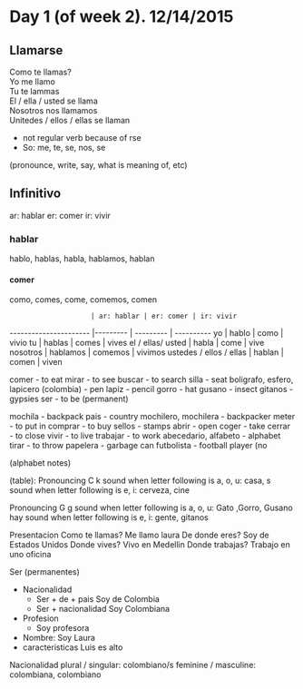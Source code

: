 Day 1 (of week 2). 12/14/2015
======================
## Llamarse
  Como te llamas?  
  Yo me llamo    
  Tu te lammas  
  El / ella / usted se llama  
  Nosotros nos llamamos  
  Unitedes / ellos / ellas se llaman 
   
  - not regular verb because of rse
  - So: me, te, se, nos, se

(pronounce, write, say, what is meaning of, etc)

## Infinitivo
  ar: hablar
  er:  comer
  ir: vivir

### hablar
  hablo, hablas, habla, hablamos, hablan

#### comer
  como, comes, come, comemos, comen

                        | ar: hablar | er: comer | ir: vivir
----------------------  |---------   | --------- | ----------
yo                      | hablo      | como      | vivio
tu                      | hablas     | comes     | vives
el / ellas/ usted       | habla      | come      | vive
nosotros                | hablamos   | comemos   | vivimos
ustedes / ellos / ellas | hablan     | comen     | viven

comer - to eat
mirar  - to see
buscar - to search
silla - seat
boligrafo, esfero, lapicero (colombia) - pen
lapiz - pencil
gorro - hat
gusano - insect
gitanos - gypsies
ser - to be (permanent)

mochila - backpack
pais - country
mochilero, mochilera - backpacker
meter - to put in
comprar - to buy
sellos - stamps
abrir - open
coger - take
cerrar - to close
vivir - to live
trabajar - to work
abecedario, alfabeto - alphabet
tirar - to throw
papelera - garbage can
futbolista - football player (no

(alphabet notes)

(table):
Pronouncing C
  k sound when letter following is a, o, u: casa,
  s sound when letter following is e, i: cerveza, cine

Pronouncing G
  g sound when letter following is a, o, u: Gato ,Gorro, Gusano
  hay sound when letter following is e, i: gente, gitanos

Presentacion
  Como te llamas? Me llamo laura
  De donde eres? Soy de Estados Unidos
  Donde vives? Vivo en Medellin
  Donde trabajas? Trabajo en uno oficina

Ser (permanentes)
  - Nacionalidad
    - Ser + de + pais
      Soy de Colombia
    - Ser + nacionalidad
      Soy Colombiana
  - Profesion
    - Soy profesora
  - Nombre: Soy Laura
  - caracteristicas
    Luis es alto

Nacionalidad
  plural / singular: colombiano/s
  feminine / masculine: colombiana, colombiano
